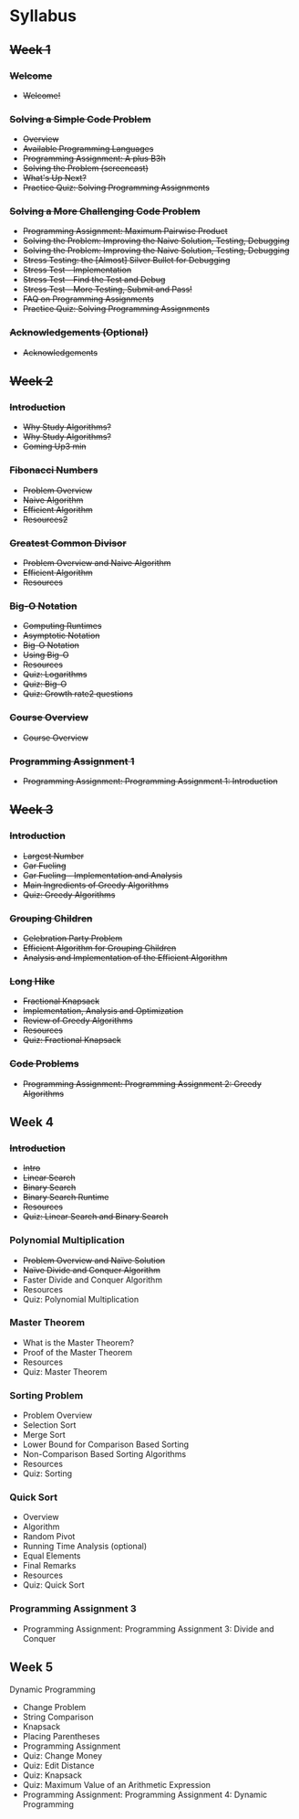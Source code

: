 # Syllabus

## ~~Week 1~~

### ~~Welcome~~
- ~~Welcome!~~

### ~~Solving a Simple Code Problem~~
- ~~Overview~~
- ~~Available Programming Languages~~
- ~~Programming Assignment: A plus B3h~~
- ~~Solving the Problem (screencast)~~
- ~~What's Up Next?~~
- ~~Practice Quiz: Solving Programming Assignments~~

### ~~Solving a More Challenging Code Problem~~
- ~~Programming Assignment: Maximum Pairwise Product~~
- ~~Solving the Problem: Improving the Naive Solution, Testing, Debugging~~
- ~~Solving the Problem: Improving the Naive Solution, Testing, Debugging~~
- ~~Stress Testing: the [Almost] Silver Bullet for Debugging~~
- ~~Stress Test - Implementation~~
- ~~Stress Test - Find the Test and Debug~~
- ~~Stress Test - More Testing, Submit and Pass!~~
- ~~FAQ on Programming Assignments~~
- ~~Practice Quiz: Solving Programming Assignments~~

### ~~Acknowledgements (Optional)~~
- ~~Acknowledgements~~

## ~~Week 2~~

### ~~Introduction~~
- ~~Why Study Algorithms?~~
- ~~Why Study Algorithms?~~
- ~~Coming Up3 min~~

### ~~Fibonacci Numbers~~
- ~~Problem Overview~~
- ~~Naive Algorithm~~
- ~~Efficient Algorithm~~
- ~~Resources2~~

### ~~Greatest Common Divisor~~
- ~~Problem Overview and Naive Algorithm~~
- ~~Efficient Algorithm~~
- ~~Resources~~

### ~~Big-O Notation~~
- ~~Computing Runtimes~~
- ~~Asymptotic Notation~~
- ~~Big-O Notation~~
- ~~Using Big-O~~
- ~~Resources~~
- ~~Quiz: Logarithms~~
- ~~Quiz: Big-O~~
- ~~Quiz: Growth rate2 questions~~

### ~~Course Overview~~
- ~~Course Overview~~

### ~~Programming Assignment 1~~
- ~~Programming Assignment: Programming Assignment 1: Introduction~~

## ~~Week 3~~

### ~~Introduction~~
- ~~Largest Number~~
- ~~Car Fueling~~
- ~~Car Fueling - Implementation and Analysis~~
- ~~Main Ingredients of Greedy Algorithms~~
- ~~Quiz: Greedy Algorithms~~

### ~~Grouping Children~~

- ~~Celebration Party Problem~~
- ~~Efficient Algorithm for Grouping Children~~
- ~~Analysis and Implementation of the Efficient Algorithm~~

### ~~Long Hike~~
- ~~Fractional Knapsack~~
- ~~Implementation, Analysis and Optimization~~
- ~~Review of Greedy Algorithms~~
- ~~Resources~~
- ~~Quiz: Fractional Knapsack~~

### ~~Code Problems~~

- ~~Programming Assignment: Programming Assignment 2: Greedy Algorithms~~

## Week 4

### ~~Introduction~~
- ~~Intro~~
- ~~Linear Search~~
- ~~Binary Search~~
- ~~Binary Search Runtime~~
- ~~Resources~~
- ~~Quiz: Linear Search and Binary Search~~

### Polynomial Multiplication
- ~~Problem Overview and Naïve Solution~~
- ~~Naïve Divide and Conquer Algorithm~~
- Faster Divide and Conquer Algorithm
- Resources
- Quiz: Polynomial Multiplication

### Master Theorem
- What is the Master Theorem?
- Proof of the Master Theorem
- Resources
- Quiz: Master Theorem

### Sorting Problem
- Problem Overview
- Selection Sort
- Merge Sort
- Lower Bound for Comparison Based Sorting
- Non-Comparison Based Sorting Algorithms
- Resources
- Quiz: Sorting

### Quick Sort
- Overview
- Algorithm
- Random Pivot
- Running Time Analysis (optional)
- Equal Elements
- Final Remarks
- Resources
- Quiz: Quick Sort

### Programming Assignment 3

- Programming Assignment: Programming Assignment 3: Divide and Conquer

## Week 5

Dynamic Programming

- Change Problem
- String Comparison
- Knapsack
- Placing Parentheses
- Programming Assignment
- Quiz: Change Money
- Quiz: Edit Distance
- Quiz: Knapsack
- Quiz: Maximum Value of an Arithmetic Expression
- Programming Assignment: Programming Assignment 4: Dynamic Programming
